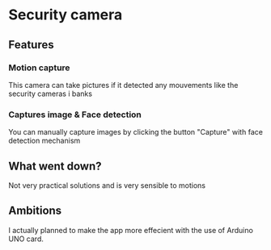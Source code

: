 # Security camera
## Features
### Motion capture
This camera can take pictures if it detected any mouvements like the security cameras i banks
### Captures image & Face detection
You can manually capture images by clicking the button "Capture" with face detection mechanism
## What went down?
Not very practical solutions and is very sensible to motions
## Ambitions
I actually planned to make the app more effecient with the use of Arduino UNO card.

